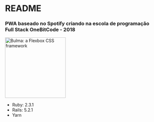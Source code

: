 # README

### PWA baseado no Spotify criando na escola de programação Full Stack OneBitCode - 2018

<a href="https://bulma.io"><img src="https://bulma.io/images/made-with-bulma.png" alt="Bulma: a Flexbox CSS framework" title="Bulma: a Flexbox CSS framework" style="max-width:100%;" width="200"></a>

+ Ruby: 2.3.1
+ Rails: 5.2.1
+ Yarn